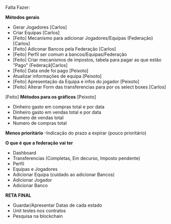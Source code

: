 Falta Fazer:

**Métodos gerais**

- Gerar Jogadores [Carlos]
- Criar Equipas [Carlos]
- [Feito]  Mecanismo para adicionar Jogadores/Equipas (Federação) [Carlos]
- [Feito] Adiconar Bancos pela Federação [Carlos]
- [Feito] Perfil ser comum a bancos/Equipas/Federação 
- [Feito] Criar mecanismos de impostos, tabela para pagar as que estão "Pago" (Federaçã[Carlos]
- [Feito] Data onde foi pago [Peixoto]
- Atualizar informações de equipa [Peixoto]
- [Feito] Apresentação da Equipa e infos do jogador [Peixoto]
- [Feito] Alterar Form das transferencias para por os select boxes [Carlos]

[Feito] **Métodos para os gráficos** [Peixoto]

- Dinheiro gasto em compras total e por data
- Dinheiro gasto em vendas total e por data
- Numero de vendas total
- Numero de compras total

**Menos prioritário**
-Indicação do prazo a expirar (pouco prioritário)


**O que é que a federação vai ter**

- Dashboard
- Transferencias (Completas, Em decurso, Imposto pendente)
- Perfil
- Equipas e Jogadores
- Adicionar Equipa (cuidado ao adicionar Bancos)
- Adicionar Jogador
- Adicionar Banco

**RETA FINAL**

- Guardar/Apresentar Datas de cada estado
- Unit testes nos contratos
- Pesquisa na blockchain

